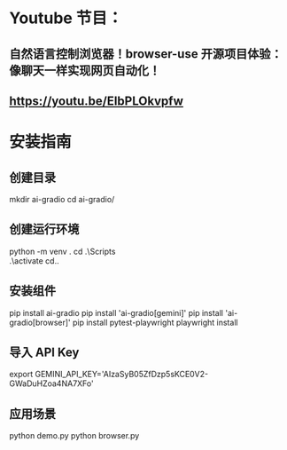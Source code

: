 # Youtube 节目：
## 自然语言控制浏览器！browser-use 开源项目体验：像聊天一样实现网页自动化！
## https://youtu.be/EIbPLOkvpfw

# 安装指南

## 创建目录
mkdir ai-gradio
cd ai-gradio/

## 创建运行环境
python -m venv .
cd .\Scripts\
.\activate
cd..

## 安装组件
pip install ai-gradio
pip install 'ai-gradio[gemini]'
pip install 'ai-gradio[browser]'
pip install pytest-playwright
playwright install

## 导入 API Key 
export GEMINI_API_KEY='AIzaSyB05ZfDzp5sKCE0V2-GWaDuHZoa4NA7XFo'

## 应用场景
python demo.py
python browser.py






